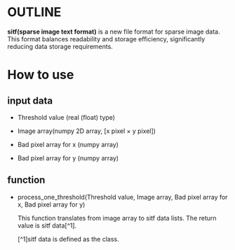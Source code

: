 # OUTLINE

**sitf(sparse image text format)** is a new file format for sparse image data. This format balances readability and storage efficiency, significantly reducing data storage requirements.

# How to use
## input data
* Threshold value (real (float) type)

* Image array(numpy 2D array, [x pixel $\times$ y pixel])

* Bad pixel array for x (numpy array)

* Bad pixel array for y (numpy array)

## function
* process_one_threshold(Threshold value, Image array, Bad pixel array for x, Bad pixel array for y)

  This function translates from image array to sitf data lists. The return value is sitf data[^1].

  [^1]sitf data is defined as the class.
